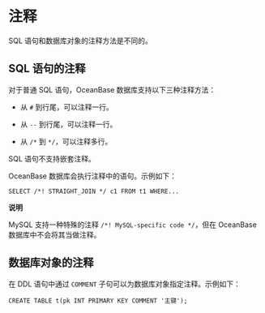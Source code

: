 注释
=======================

SQL 语句和数据库对象的注释方法是不同的。

SQL 语句的注释
------------------------------

对于普通 SQL 语句，OceanBase 数据库支持以下三种注释方法：

* 从 `#` 到行尾，可以注释一行。



* 从 `--` 到行尾，可以注释一行。



* 从 `/*` 到 `*/`，可以注释多行。






SQL 语句不支持嵌套注释。

OceanBase 数据库会执行注释中的语句。示例如下：

```unknow
SELECT /*! STRAIGHT_JOIN */ c1 FROM t1 WHERE...
```


**说明**



MySQL 支持一种特殊的注释 `/*! MySQL-specific code */`，但在 OceanBase 数据库中不会将其当做注释。

数据库对象的注释
-----------------------------

在 DDL 语句中通过 `COMMENT` 子句可以为数据库对象指定注释。示例如下：

```unknow
CREATE TABLE t(pk INT PRIMARY KEY COMMENT '主键');
```
